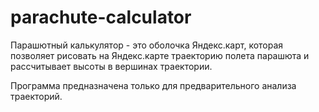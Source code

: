 # parachute-calculator

Парашютный калькулятор - это оболочка Яндекс.карт, которая 
позволяет рисовать на Яндекс.карте траекторию полета парашюта и 
рассчитывает высоты в вершинах траектории.

Программа предназначена только для предварительного анализа траекторий.